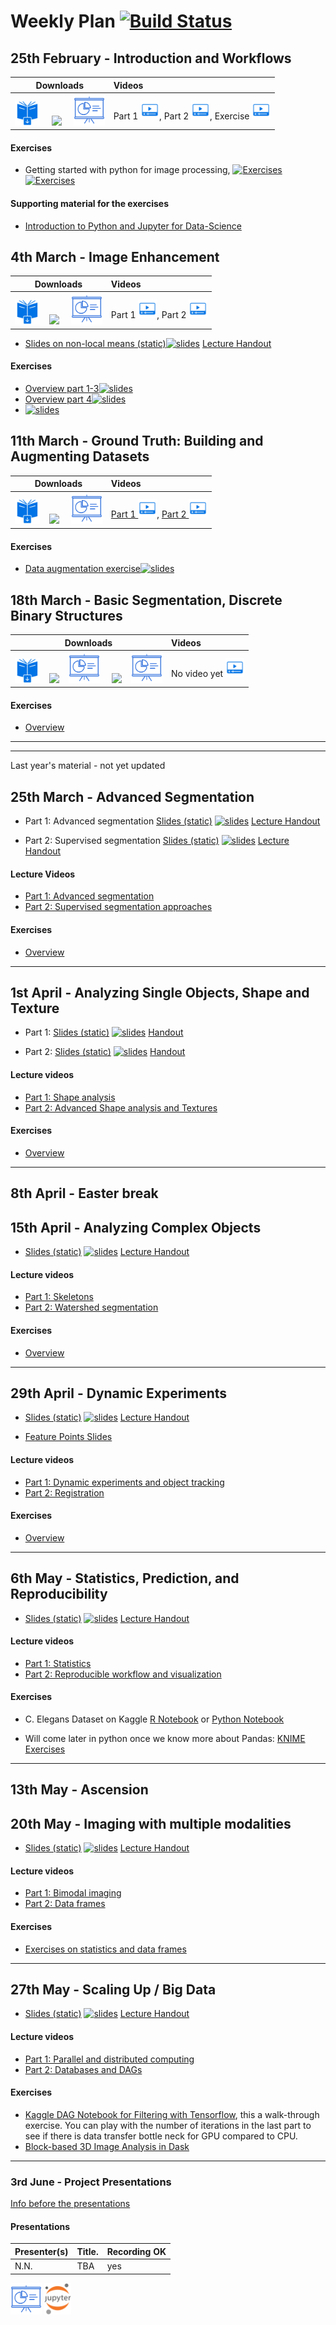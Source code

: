 # Weekly Plan [![Build Status](https://www.travis-ci.com/ImagingLectures/Quantitative-Big-Imaging-2021.svg?branch=main)](https://www.travis-ci.com/ImagingLectures/Quantitative-Big-Imaging-2021)

## 25th February - Introduction and Workflows

| Downloads| Videos |
|:---:|:---|
| <a href="https://imaginglectures.github.io/Quantitative-Big-Imaging-2021/QBI-Lecture01-Introduction.pdf"><img src="figures/downloadbook.svg" height="40px"/></a> &nbsp;&nbsp;&nbsp; [<img src="https://upload.wikimedia.org/wikipedia/commons/3/38/Jupyter_logo.svg" height="50px"/>](https://nbviewer.jupyter.org/github/ImagingLectures/Quantitative-Big-Imaging-2021/blob/main/Lectures/Lecture-01/01-Introduction.ipynb) &nbsp;&nbsp;&nbsp; [<img src="figures/np_presentation.svg" height="50px"/>](https://nbviewer.jupyter.org/format/slides/github/ImagingLectures/Quantitative-Big-Imaging-2021/blob/main/Lectures/Lecture-01/01-Introduction.ipynb)| Part 1 <a href="https://youtu.be/fKthCxdd61o"><img src="figures/np_video.svg" alt="Part 1" height="30px"/></a>, Part 2 <a href="https://youtu.be/lslXWQA7W58"><img src="figures/np_video.svg" alt="Part 2" height="30px"/></a>, Exercise <a href="https://youtu.be/X0F1Lw5RZh0"><img src="figures/np_video.svg" alt="Exercise" height="30px"/></a>|
 
#### Exercises

- Getting started with python for image processing, [![Exercises](https://img.shields.io/badge/Notebook-Exercises-green.svg)](http://github.com/imaginglectures/Quantitative-Big-Imaging-2021/blob/main/Exercises/01-Images) [![Exercises](https://img.shields.io/badge/Interactive-Exercises-green.svg)](http://mybinder.org/v2/gh/imaginglectures/quantitative-big-imaging-2021/main?filepath=Exercises/01-Images/Assignment_01_Images.ipynb) 

#### Supporting material for the exercises
- [Introduction to Python and Jupyter for Data-Science](https://github.com/jakevdp/PythonDataScienceHandbook)



## 4th March - Image Enhancement 

| Downloads| Videos |
|:---:|:---|
| <a href="https://imaginglectures.github.io/Quantitative-Big-Imaging-2021/QBI-Lecture02-ImageEnhancement.pdf"><img src="figures/downloadbook.svg" height="40px"/></a> &nbsp;&nbsp;&nbsp;[<img src="https://upload.wikimedia.org/wikipedia/commons/3/38/Jupyter_logo.svg" height="50px"/>](https://nbviewer.jupyter.org/github/ImagingLectures/Quantitative-Big-Imaging-2021/blob/main/Lectures/Lecture-02/02-ImageEnhancement.ipynb) &nbsp;&nbsp;&nbsp; [<img src="figures/np_presentation.svg" height="50px"/>](https://nbviewer.jupyter.org/format/slides/github/ImagingLectures/Quantitative-Big-Imaging-2021/blob/main/Lectures/Lecture-02/02-ImageEnhancement.ipynb)| Part 1 <a href="https://youtu.be/MnK9TVsPYmk"><img src="figures/np_video.svg" alt="Part 1" height="30px"/></a>, Part 2 <a href="https://youtu.be/QRIBA9rAV_0"><img src="figures/np_video.svg" alt="Part 2" height="30px"/></a>|

- [Slides on non-local means (static)](https://nbviewer.jupyter.org/format/slides/github/ImagingLectures/Quantitative-Big-Imaging-2020/blob/master/Lectures/Lecture-02/02-NonLocalMeansStudy.ipynb)[![slides](https://img.shields.io/badge/interactive-slides-green.svg)](http://mybinder.org/v2/gh/imaginglectures/quantitative-big-imaging-2021/main?filepath=Lectures/Lecture-02/02-NonLocalMeansStudy.ipynb) [Lecture Handout](https://nbviewer.jupyter.org/github/ImagingLectures/Quantitative-Big-Imaging-2021/blob/main/Lectures/Lecture-02/02-NonLocalMeansStudy.ipynb)

#### Exercises
- [Overview part 1-3](https://nbviewer.jupyter.org/github/ImagingLectures/Quantitative-Big-Imaging-2021/blob/main/Exercises/02-ImageEnhancement/Exercises1-3.ipynb)[![slides](https://img.shields.io/badge/Interactive-Exercises-green.svg)](http://mybinder.org/v2/gh/imaginglectures/quantitative-big-imaging-2020/main?filepath=Exercises/02-ImageEnhancement/Exercises1-3.ipynb)
- [Overview part 4](https://nbviewer.jupyter.org/github/ImagingLectures/Quantitative-Big-Imaging-2021/blob/main/Exercises/02-ImageEnhancement/Exercise4.ipynb)[![slides](https://img.shields.io/badge/Interactive-Exercises-green.svg)](http://mybinder.org/v2/gh/imaginglectures/quantitative-big-imaging-2021/main?filepath=Exercises/02-ImageEnhancement/Exercise4.ipynb)
- [![slides](https://img.shields.io/badge/Launch-image_enhancement_tool-yellow.svg)](http://mybinder.org/v2/gh/imaginglectures/quantitative-big-imaging-2021/main?filepath=Exercises/02-ImageEnhancement/ImageEnhancementPlayground.ipynb)

## 11th March - Ground Truth: Building and Augmenting Datasets

| Downloads| Videos |
|:---:|:---|
| <a href="https://imaginglectures.github.io/Quantitative-Big-Imaging-2021/QBI-Lecture03-Datasets.pdf"><img src="figures/downloadbook.svg" height="40px"/></a> &nbsp;&nbsp;&nbsp;[<img src="https://upload.wikimedia.org/wikipedia/commons/3/38/Jupyter_logo.svg" height="50px"/>](https://nbviewer.jupyter.org/github/ImagingLectures/Quantitative-Big-Imaging-2021/blob/main/Lectures/Lecture-03/03-Datasets.ipynb) &nbsp;&nbsp;&nbsp; [<img src="figures/np_presentation.svg" height="50px"/>](https://nbviewer.jupyter.org/format/slides/github/ImagingLectures/Quantitative-Big-Imaging-2021/blob/main/Lectures/Lecture-03/03-Datasets.ipynb)| <a href="https://youtu.be/SvhupWHEoOQ">Part 1 <img src="figures/np_video.svg" alt="Part 1" height="30px"/></a>, <a href="https://youtu.be/96QBFfNhMoI">Part 2 <img src="figures/np_video.svg" alt="Part 2" height="30px"/></a>|

#### Exercises
- [Data augmentation exercise](https://nbviewer.jupyter.org/github/ImagingLectures/Quantitative-Big-Imaging-2020/blob/master/Exercises/03-augmentation/03-AugmentationExercise.ipynb)[![slides](https://img.shields.io/badge/Interactive-Exercises-green.svg)](http://mybinder.org/v2/gh/imaginglectures/quantitative-big-imaging-2020/master?filepath=Exercises/03-augmentation/03-AugmentationExercise.ipynb)


## 18th March - Basic Segmentation, Discrete Binary Structures

| Downloads| Videos |
|:---:|:---|
| <a href="https://imaginglectures.github.io/Quantitative-Big-Imaging-2021/QBI-Lecture04-BasicSegmentation.pdf"><img src="figures/downloadbook.svg" height="40px"/></a> &nbsp;&nbsp;&nbsp;[<img src="https://upload.wikimedia.org/wikipedia/commons/3/38/Jupyter_logo.svg" height="50px"/>](https://nbviewer.jupyter.org/github/ImagingLectures/Quantitative-Big-Imaging-2021/blob/main/Lectures/Lecture-04/04-BasicSegmentation.ipynb) &nbsp;&nbsp; [<img src="figures/np_presentation.svg" height="50px"/>](https://nbviewer.jupyter.org/format/slides/github/ImagingLectures/Quantitative-Big-Imaging-2021/blob/main/Lectures/Lecture-04/04-BasicSegmenation.ipynb) &nbsp;&nbsp;&nbsp;  [<img src="https://upload.wikimedia.org/wikipedia/commons/3/38/Jupyter_logo.svg" height="50px"/>](https://nbviewer.jupyter.org/github/ImagingLectures/Quantitative-Big-Imaging-2021/blob/main/Lectures/Lecture-04/04-BasicSegmentation_Part2.ipynb) &nbsp;&nbsp; [<img src="figures/np_presentation.svg" height="50px"/>](https://nbviewer.jupyter.org/format/slides/github/ImagingLectures/Quantitative-Big-Imaging-2021/blob/main/Lectures/Lecture-04/04-BasicSegmenation_Part2.ipynb)| No video yet <a href="https://youtu.be/xyz"><img src="figures/np_video.svg" alt="Part 1" height="30px"/></a>|

#### Exercises

- [Overview](https://github.com/ImagingLectures/Quantitative-Big-Imaging-2021/blob/main/Exercises/04-Segmentation/04-Overview.md)

---
---

Last year's material - not yet updated

## 25th March - Advanced Segmentation

-  Part 1: Advanced segmentation [Slides (static)](http://nbviewer.jupyter.org/format/slides/github/imaginglectures/Quantitative-Big-Imaging-2020/blob/master/Lectures/05-AdvancedSegmentation.ipynb) [![slides](https://img.shields.io/badge/interactive-slides-green.svg)](http://mybinder.org/v2/gh/imaginglectures/quantitative-big-imaging-2020/master?filepath=Lectures/05-AdvancedSegmentation.ipynb) [Lecture Handout](http://nbviewer.jupyter.org/github/imaginglectures/Quantitative-Big-Imaging-2020/blob/master/Lectures/05-AdvancedSegmentation.ipynb)

- Part 2: Supervised segmentation [Slides (static)](http://nbviewer.jupyter.org/format/slides/github/imaginglectures/Quantitative-Big-Imaging-2020/blob/master/Lectures/05-SupervisedSegmentation.ipynb) [![slides](https://img.shields.io/badge/interactive-slides-green.svg)](http://mybinder.org/v2/gh/imaginglectures/quantitative-big-imaging-2020/master?filepath=Lectures/05-SupervisedSegmentation.ipynb) [Lecture Handout](http://nbviewer.jupyter.org/github/imaginglectures/Quantitative-Big-Imaging-2020/blob/master/Lectures/05-SupervisedSegmentation.ipynb)

#### Lecture Videos
- [Part 1: Advanced segmentation](https://youtu.be/tWhOfT9sgnY) 
- [Part 2: Supervised segmentation approaches](https://youtu.be/wNXohNppc9w)

#### Exercises

- [Overview](../Exercises/05-AdvancedSegmentation/05-Overview.md)

---

## 1st April - Analyzing Single Objects, Shape and Texture

 - Part 1: [Slides (static)](http://nbviewer.jupyter.org/format/slides/github/imaginglectures/Quantitative-Big-Imaging-2020/blob/master/Lectures/06-ShapeAnalysis.ipynb) [![slides](https://img.shields.io/badge/interactive-slides-green.svg)](http://mybinder.org/v2/gh/imaginglectures/quantitative-big-imaging-2020/master?filepath=Lectures/06-ShapeAnalysis.ipynb) [Handout](http://nbviewer.jupyter.org/github/imaginglectures/Quantitative-Big-Imaging-2020/blob/master/Lectures/06-ShapeAnalysis.ipynb)

- Part 2: [Slides (static)](http://nbviewer.jupyter.org/format/slides/github/imaginglectures/Quantitative-Big-Imaging-2020/blob/master/Lectures/06-AdvancedShapeAndTexture.ipynb) [![slides](https://img.shields.io/badge/interactive-slides-green.svg)](http://mybinder.org/v2/gh/imaginglectures/quantitative-big-imaging-2020/master?filepath=Lectures/06-AdvancedShapeAndTexture.ipynb) [Handout](http://nbviewer.jupyter.org/github/imaginglectures/Quantitative-Big-Imaging-2020/blob/master/Lectures/06-AdvancedShapeAndTexture.ipynb)

#### Lecture videos
- [Part 1: Shape analysis](https://youtu.be/QRYFS8Zjie4)
- [Part 2: Advanced Shape analysis and Textures](https://youtu.be/UPCrQJhRuck)

#### Exercises

- [Overview](../Exercises/06-Shapes/06-Overview.md)

---

## 8th April - Easter break

## 15th April - Analyzing Complex Objects

 - [Slides (static)](http://nbviewer.jupyter.org/format/slides/github/imaginglectures/Quantitative-Big-Imaging-2020/blob/master/Lectures/07-ComplexObjects.ipynb) [![slides](https://img.shields.io/badge/interactive-slides-green.svg)](http://mybinder.org/v2/gh/imaginglectures/quantitative-big-imaging-2020/master?filepath=Lectures/07-ComplexObjects.ipynb) [Lecture Handout](http://nbviewer.jupyter.org/github/imaginglectures/Quantitative-Big-Imaging-2020/blob/master/Lectures/07-ComplexObjects.ipynb)
 
 #### Lecture videos
 - [Part 1: Skeletons](https://youtu.be/nPfb-YInWyU)
 - [Part 2: Watershed segmentation](https://youtu.be/KjysMamJ-LA)

#### Exercises

- [Overview](../Exercises/07-ComplexObjects/07-Overview.md)

--- 

## 29th April - Dynamic Experiments

 - [Slides (static)](http://nbviewer.jupyter.org/format/slides/github/imaginglectures/Quantitative-Big-Imaging-2020/blob/master/Lectures/08-DynamicExperiments.ipynb) [![slides](https://img.shields.io/badge/interactive-slides-green.svg)](http://mybinder.org/v2/gh/imaginglectures/quantitative-big-imaging-2020/master?filepath=Lectures/08-DynamicExperiments.ipynb) [Lecture Handout](http://nbviewer.jupyter.org/github/imaginglectures/Quantitative-Big-Imaging-2020/blob/master/Lectures/08-DynamicExperiments.ipynb)

- [Feature Points Slides](http://nbviewer.jupyter.org/github/imaginglectures/Quantitative-Big-Imaging-2020/blob/master/Lectures/08-FeaturePoints.ipynb)

#### Lecture videos
- [Part 1: Dynamic experiments and object tracking](https://youtu.be/_aCiYQ7ih8M)
- [Part 2: Registration](https://youtu.be/h43lRG3ENYE)

#### Exercises
- [Overview](../Exercises/08-DynamicExperiments/08-Overview.md)

--- 
## 6th May - Statistics, Prediction, and Reproducibility

 - [Slides (static)](http://nbviewer.jupyter.org/format/slides/github/imaginglectures/Quantitative-Big-Imaging-2020/blob/master/Lectures/09-Statistics.ipynb) [![slides](https://img.shields.io/badge/interactive-slides-green.svg)](http://mybinder.org/v2/gh/imaginglectures/quantitative-big-imaging-2020/master?filepath=Lectures/09-Statistics.ipynb) [Lecture Handout](http://nbviewer.jupyter.org/github/imaginglectures/Quantitative-Big-Imaging-2020/blob/master/Lectures/09-Statistics.ipynb)

#### Lecture videos
- [Part 1: Statistics](https://youtu.be/Q5xLyNXrE4w)
- [Part 2: Reproducible workflow and visualization](https://youtu.be/sctNzJ9tmQ8)

#### Exercises
- C. Elegans Dataset on Kaggle [R Notebook](https://www.kaggle.com/kmader/d/kmader/high-content-screening-celegans/qbi-statistics-and-reproducibility-in-r/) or [Python Notebook](https://www.kaggle.com/kmader/d/kmader/high-content-screening-celegans/image-overview)
<!-- Lung Segmentation [https://www.kaggle.com/kmader/dsb-lung-segmentation-algorithm/notebook](Rule-based Image Processing) and [Simple Neural Network](https://www.kaggle.com/kmader/simple-nn-with-keras) -->

- Will come later in python once we know more about Pandas: [KNIME Exercises](https://rawgithub.com/kmader/Quantitative-Big-Imaging-2016/master/Exercises/08-Description.html)

---
## 13th May - Ascension 

## 20th May - Imaging with multiple modalities 
- [Slides (static)](http://nbviewer.jupyter.org/format/slides/github/imaginglectures/Quantitative-Big-Imaging-2020/blob/master/Lectures/10-BimodalExperiments.ipynb) [![slides](https://img.shields.io/badge/interactive-slides-green.svg)](http://mybinder.org/v2/gh/imaginglectures/quantitative-big-imaging-2020/master?filepath=Lectures/10-BimodalExperiments.ipynb) [Lecture Handout](http://nbviewer.jupyter.org/github/imaginglectures/Quantitative-Big-Imaging-2020/blob/master/Lectures/10-BimodalExperiments.ipynb)

#### Lecture videos
- [Part 1: Bimodal imaging](https://youtu.be/-KEzzp1OYlI)
- [Part 2: Data frames](https://youtu.be/stIvMW2tu_c)

#### Exercises
- [Exercises on statistics and data frames](http://nbviewer.jupyter.org/format/slides/github/imaginglectures/Quantitative-Big-Imaging-2020/blob/master/Exercises/10-Statistics_DataFrames/10-Statistics_DataFrames.ipynb)

---

## 27th May - Scaling Up / Big Data
 - [Slides (static)](http://nbviewer.jupyter.org/format/slides/github/imaginglectures/Quantitative-Big-Imaging-2020/blob/master/Lectures/11-ScalingUp.ipynb) [![slides](https://img.shields.io/badge/interactive-slides-green.svg)](http://mybinder.org/v2/gh/imaginglectures/quantitative-big-imaging-2020/master?filepath=Lectures/11-ScalingUp.ipynb) [Lecture Handout](http://nbviewer.jupyter.org/github/imaginglectures/Quantitative-Big-Imaging-2020/blob/master/Lectures/11-ScalingUp.ipynb)

#### Lecture videos
 - [Part 1: Parallel and distributed computing](https://youtu.be/HVAAtE7o8eI)
 - [Part 2: Databases and DAGs](https://youtu.be/F_zZ1Jeyh0I)
 

#### Exercises
- [Kaggle DAG Notebook for Filtering with Tensorflow](https://www.kaggle.com/kmader/simple-dags-in-tensorflow), this a walk-through exercise. You can play with the number of iterations in the last part to see if there is data transfer bottle neck for GPU compared to CPU.
- [Block-based 3D Image Analysis in Dask](https://www.kaggle.com/kmader/3d-image-analysis-using-dask)

---

### 3rd June - Project Presentations
[Info before the presentations](../Projects/Presentations.md)
#### Presentations
| Presenter(s)  | Title.        | Recording OK |
| ------------- | ------------- |--------------|
|N.N.| TBA| yes|


<a href="https://imaginglectures.github.io/Quantitative-Big-Imaging-2021/html/Lecture01/index.html"><img src="figures/np_presentation.svg" height="50px"/></a>
 <a href="http://nbviewer.jupyter.org/format/slides/github/imaginglectures/Quantitative-Big-Imaging-2021/blob/master/Lectures/Lecture-01/01-Introduction.ipynb"><img src="figures/Jupyter_logo.svg" height="50px"/></a>


